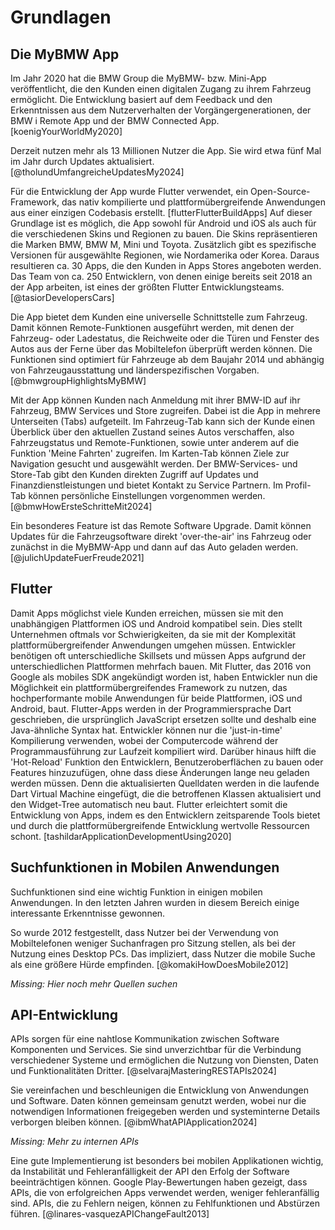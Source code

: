 # Grundlagen

## Die MyBMW App

Im Jahr 2020 hat die BMW Group die MyBMW- bzw. Mini-App veröffentlicht, die den Kunden einen digitalen Zugang zu ihrem Fahrzeug ermöglicht. Die Entwicklung basiert auf dem Feedback und den Erkenntnissen aus dem Nutzerverhalten der Vorgängergenerationen, der BMW i Remote App und der BMW Connected App. [koenigYourWorldMy2020]

Derzeit nutzen mehr als 13 Millionen Nutzer die App. Sie wird etwa fünf Mal im Jahr durch Updates aktualisiert. [@tholundUmfangreicheUpdatesMy2024]

Für die Entwicklung der App wurde Flutter verwendet, ein Open-Source-Framework, das nativ kompilierte und plattformübergreifende Anwendungen aus einer einzigen Codebasis erstellt. [flutterFlutterBuildApps] Auf dieser Grundlage ist es möglich, die App sowohl für Android und iOS als auch für die verschiedenen Skins und Regionen zu bauen. Die Skins repräsentieren die Marken BMW, BMW M, Mini und Toyota. Zusätzlich gibt es spezifische Versionen für ausgewählte Regionen, wie Nordamerika oder Korea. Daraus resultieren ca. 30 Apps, die den Kunden in Apps Stores angeboten werden. Das Team von ca. 250 Entwicklern, von denen einige bereits seit 2018 an der App arbeiten, ist eines der größten Flutter Entwicklungsteams. [@tasiorDevelopersCars]

Die App bietet dem Kunden eine universelle Schnittstelle zum Fahrzeug. Damit können Remote-Funktionen ausgeführt werden, mit denen der Fahrzeug- oder Ladestatus, die Reichweite oder die Türen und Fenster des Autos aus der Ferne über das Mobiltelefon überprüft werden können. Die Funktionen sind optimiert für Fahrzeuge ab dem Baujahr 2014 und abhängig von Fahrzeugausstattung und länderspezifischen Vorgaben. [@bmwgroupHighlightsMyBMW]

Mit der App können Kunden nach Anmeldung mit ihrer BMW-ID auf ihr Fahrzeug, BMW Services und Store zugreifen. Dabei ist die App in mehrere Unterseiten (Tabs) aufgeteilt. Im Fahrzeug-Tab kann sich der Kunde einen Überblick über den aktuellen Zustand seines Autos verschaffen, also Fahrzeugstatus und Remote-Funktionen, sowie unter anderem auf die Funktion 'Meine Fahrten' zugreifen. Im Karten-Tab können Ziele zur Navigation gesucht und ausgewählt werden. Der BMW-Services- und Store-Tab gibt den Kunden direkten Zugriff auf Updates und Finanzdienstleistungen und bietet Kontakt zu Service Partnern. Im Profil-Tab können persönliche Einstellungen vorgenommen werden. [@bmwHowErsteSchritteMit2024]

Ein besonderes Feature ist das Remote Software Upgrade. Damit können Updates für die Fahrzeugsoftware direkt 'over-the-air' ins Fahrzeug oder zunächst in die MyBMW-App und dann auf das Auto geladen werden. [@julichUpdateFuerFreude2021] 


<!-- Quelle [koenigYourWorldMy2020]:
- Davor: BMW i Remote App 2013, BMW Connected App
- myBMW App seit 2020 neue App Generation, auf Feedback und Nutzerverhalten der vorherigen App Generationen
- intuitiver, vereinfachte Benutzerführung -->
<!-- Quelle [@tasiorDevelopersCars]:
- Zunächst Native Entwicklung, dann Android und dann alles neu in Flutter ab 2018/2019
-  BMW, BMW M, Mini und Toyota -> gleiche App aber unterschiedliche Skins, mit verschiedenen Regionen (Nord Amerika, Korea etc.) ca 30 Apps im Apps Store
- Eines der größten Flutter-Entwicklungsteams überhaupt
- ca. 250 Developers arbeiten an der App
- 23 Sprachen werden unterstützt -->
<!-- Quelle[@bmwgroupHighlightsMyBMW]:
- Funktionen wie: Aus Ferne Fahrzeugstatus, ladestatus, Reichweite, Türen/Fenster überprüfen; Fahrten planen; Klimatisierung; Software-Upgrades buchen
- universelle Schnittstelle zum Fahrzeug und weiteren Produkten und Services von BMW
- App ist optimiert für Fahrzeuge ab dem Baujahr 2014
- Verfügbarkeit der Funktionen ist abhängig von Fahrzeugausstattung, ConnectedDrive Vertrag und Ländern -->
<!-- Quelle[@julichUpdateFuerFreude2021]:
- My BMW App verbindet Kunden über das Smartphone mit Ihrem Fahrzeug und macht es zu einer intelligenten Schnittstelle
- Remote Software Upgrade
    - Mit dem BMW Operating System 7 und Remote Software Upgrade seit 2018
    - Fahrzeug auf den neusten Softwarestand bekommen
    - über die My BMW App oder over-the-air direkt ins Fahrzeug
    - Ablauf: Installationsdateien im Hintergrund vorbereitet, Installation selber dauert unter 20 Minuten
    - Mittlerweile ist RSU für über 30 BMW Modelle verfügbar
    - Verfügbarkeit ist abhängig von Fahrzeugmodell, Ausstattung und jeweiligem Land -->
<!-- Quelle [@bmwHowErsteSchritteMit2024]:
- Mobiler Zugriff auf Fahrzeug, BMW Services und Stores
- Einloggen mit BMW ID
- Fahrzeug-Tab (Vehicle Tab): Überblick über Fahrzeugstatus und Remote-Funktionen, "Meine Fahrten" mit Informationen über Fahrten und Fahrverhalten, Charging Hub für Informationen über Elektrofahrzeuge
- Karten-Tab: Karte mit Sonderzielen (Park-, Tank, Ladestationen), Ziele können an Fahrzeug geschickt werden
- Explore-Tab: Neuigkeiten und praktische Tipps zu Benutzung des BMW-Fahrzeuges
- Message Center: personalisierte Informationen (z.B. RSU verfügbar)
- BMW Services und Store Tab: BMW Connected Drive Upgrades, Kontakt zu Service Partnern, Finanzdienstleistungen, BMW Stores, Buchung von Probefahrt
- Profil-Tab: persönliche Einstellungen, Hilfecenter, Datenschutzeinstellungen -->
<!-- Quelle [@julichNeueSoftwareFuer2023] - nicht benutzt!
- Remote Software Upgrade ist für über 30 Modelle und damit fast alle BMW Modelle mit BMW Operating System 7 und 8 verfügbar
- Kunden können im Einstellungsmenü des Fahrzeugs unter Remote Software Upgrade den Softwarestand abrufen und verfügbare Updates suchen -->
<!-- Quelle [@tholundUmfangreicheUpdatesMy2024]
- Über 13 Millionen Nutzer weltweit (My BMW und Mini)
- fünf Updates pro Jahr -->

## Flutter

Damit Apps möglichst viele Kunden erreichen, müssen sie mit den unabhängigen Plattformen iOS und Android kompatibel sein. Dies stellt Unternehmen oftmals vor Schwierigkeiten, da sie mit der Komplexität plattformübergreifender Anwendungen umgehen müssen. Entwickler benötigen oft unterschiedliche Skillsets und müssen Apps aufgrund der unterschiedlichen Plattformen mehrfach bauen.
Mit Flutter, das 2016 von Google als mobiles SDK angekündigt worden ist, haben Entwickler nun die Möglichkeit ein plattformübergreifendes Framework zu nutzen, das hochperformante mobile Anwendungen für beide Plattformen, iOS und Android, baut.
Flutter-Apps werden in der Programmiersprache Dart geschrieben, die ursprünglich JavaScript ersetzen sollte und deshalb eine Java-ähnliche Syntax hat.
Entwickler können nur die 'just-in-time' Kompilierung verwenden, wobei der Computercode während der Programmausführung zur Laufzeit kompiliert wird. Darüber hinaus hilft die 'Hot-Reload' Funktion den Entwicklern, Benutzeroberflächen zu bauen oder Features hinzuzufügen, ohne dass diese Änderungen lange neu geladen werden müssen. Denn die aktualisierten Quelldaten werden in die laufende Dart Virtual Machine eingefügt, die die betroffenen Klassen aktualisiert und den Widget-Tree automatisch neu baut.
Flutter erleichtert somit die Entwicklung von Apps, indem es den Entwicklern zeitsparende Tools bietet und durch die plattformübergreifende Entwicklung wertvolle Ressourcen schont. [tashildarApplicationDevelopmentUsing2020]


<!--Quelle [tashildarApplicationDevelopmentUsing2020]: -->
<!-- - damit App möglichste viele Kunden erreicht, müssen Apps mit den zwei unabhängigen Plattformen IOS und Android familiarizen, diese sind sehr unterschiedlich, weshalb es oft verschiedene Entwickler mit einem unterschiedlichen Skill-Set braucht, Firmen haben also oft Schwierigkeiten mit der Komplexität der Entwicklung plattformübergreifenden Anwendungen umzugehen -->
<!-- - eigentlich: 
    - Entwickler müssen bzw. mussten wegen der verschiedenen Plattformen Apps mehrfach bauen oder eine Lösung mit niedrigerer Qualität akzeptieren, wenn sie ähnliche Ansätze für verschiedene Plattformen verwenden müssen (z.b. Native Speed und Accuracy for portability)
    - mit Flutter: Flutter ist abhängig von den OEM widets des Devices, anstatt, dass web views konsumiert werden; benutzt eine high-performance rendering enging, um jedes component einzeln genutzt werden kann -->
<!-- - Entwicklung: in zweiten Hälfte von 2016 hat Google eine mobile SDK angekündigt namens 'Flutter' -->
<!-- - Plattformübergreifendes Framework, das hochperformante Mobile Anwendungen baut -->
<!-- - Features von Flutter:
    - Flutter kann auf beiden Plattformen, also iOS und Android laufen. Das reduziert die Kosten und Komplexität der Appentwicklung
    - Just-in-time compilation: bei der der Computercode, der die Kompilierung umfasst, während der Programmausführung zur Laufzeit und nicht vor der Ausführung ausgeführt wird
    - Hot-Reload: 
        - Hilft beim Entwickeln (rumexperiementieren, UI bauen, features hinzufügen, Bugs bzw. Fehler lösen)
        - Funktionsweise: Aktualisierte Quell-Dateien  werden in die laufende Dart Virutal Machine (Dart VM) eingefügt, die VM updated dann Klassen mit der neuen Version der Felder und Funktionen; das Flutter Framework baut dann automatisch den Widget-Tree neu, wodurch der Entwickler seine Änderunden schnell sehen kann; ohne Änderung der inneren Struktur der Applikation. Transaktionen und Aktionen der App sind well-preserved -->
<!-- - Dart:
    - Jede flutter-App ist mit Dart geschrieben, programmiert worden
    - Dart sollte ursprünglich JavaScript ersetzen und nachfolgen
    - Dart hat eine Java-ähnliche Syntax -->


## Suchfunktionen in Mobilen Anwendungen

Suchfunktionen sind eine wichtig Funktion in einigen mobilen Anwendungen. In den letzten Jahren wurden in diesem Bereich einige interessante Erkenntnisse gewonnen. 

So wurde 2012 festgestellt, dass Nutzer bei der Verwendung von Mobiltelefonen weniger Suchanfragen pro Sitzung stellen, als bei der Nutzung eines Desktop PCs. Das impliziert, dass Nutzer die mobile Suche als eine größere Hürde empfinden. [@komakiHowDoesMobile2012]

_Missing: Hier noch mehr Quellen suchen_

<!-- Quelle [@komakiHowDoesMobile2012]:
- In Studie: Mehr Anfragen per Session an einem Desktop PC als an einem Mobilen Telefon, was impliziert, dass Mobile Nutzer weniger dazu bereit sind Themen in Tiefe zu erkunden wegen größeren Hürden beim Suchen, wie Query-Eingabe
- Nützlich für Suchanfragen: Voice search, push-based information recommendation services -->
<!-- Quelle [@churchLargeScaleStudy2008]: unused.
- This study analyzed one million page requests from Google and focused on features such as query length, target content, and relationship between queries and device characteristics. They found that users with less sophisticated input capabilities submitted shorter queries and adult content was the most prevalent search topic. -->
<!-- Quelle [@kamvarDecipheringTrendsMobile2007] (von 2007, also bisschen Alt): unused
- durchschnittliche Mobile Query: 2.56 Wörter und 16.8 Charakter (auch andere Studien zeigen ähnliche Ergebnisse) -->
<!-- Quelle [@maMashDroidApproach2015]: unused
- Im Kontext, Apps für Durchsuchung des App-Stores oder einfach aller Funktionen durchsuchbar zu machen (man sucht nach Inhalt der App im AppStore und bekommt dann App vorgeschlagen, z.b. "Harry Potter" und man bekommt Apps mit Ebooks oder Filmen angezeigt und landet dann direkt im gesuchten Inhalt):
    - Kein tieferes Wissen darüber, welche Daten oder Funktionalitäten eine App bereitstellt. Wenn man jede App als eine einzelne Webseite sehen würde, könnte man mit einem WebCrawler oder einer Search Engine durchsuchen, um den dynamischen Content zu bekommen. Damit bekommt man eine tieferes Verständnis für für die Daten und Content innerhalb der App und könnte Korrelationen zwischen den Apps finden.
    - Dies ist jedoch ziemlich schwierig, da die Genehmigung von App-Entwicklern erforderlich ist, um ein Codefragment für die Indexerstellung zu instrumentieren, genauso wie Webentwickler Google Analytics-Code in ihre HTML-Codes aufnehmen, um die Seiten zu indizieren. 
    - Neben des Beschreibung im App Store sind Apps Black-Boxes (nur .apk / .ipa file)
- Funktion von "Wandoujia App Store (WDJ)": Damit Apps Zugriff auf In-App Search (IAS) haben, muss jeder Content eine assigned APP-URL haben und das URL Pattern muss registered in the intent by intent-filter sein. Zusätzlich dazu dann: Semantische Analyse, Filter, Ranking Algorithms, um die most likely App to be used zu finden
- Modellierung von Apps für Suchfunktionen:
    - Das RESTful-Stil-App-Modell abstrahiert Apps als Sammlungen von Ressourcen, auf die über standardisierte Operationen (GET, POST, etc.) zugegriffen werden kann
    - Das ressourcenorientierte App-Beschreibungsmodell ermöglicht eine strukturierte Erfassung der Inhalte und Funktionalitäten der Apps
    - Diese Modellierung erleichtert das maschinelle Verständnis und die gezielte Suche nach relevanten App-Funktionen
- Ansatz ist technisch umsetzbar, Algorithmus um dann die Durchsuchung mehrere Apps zu machen ist nicht relevant. -->

## API-Entwicklung

APIs sorgen für eine nahtlose Kommunikation zwischen Software Komponenten und Services. Sie sind unverzichtbar für die Verbindung verschiedener Systeme und ermöglichen die Nutzung von Diensten, Daten und Funktionalitäten Dritter. [@selvarajMasteringRESTAPIs2024]

Sie vereinfachen und beschleunigen die Entwicklung von Anwendungen und Software. Daten können gemeinsam genutzt werden, wobei nur die notwendigen Informationen freigegeben werden und systeminterne Details verborgen bleiben können. [@ibmWhatAPIApplication2024]

_Missing: Mehr zu internen APIs_

Eine gute Implementierung ist besonders bei mobilen Applikationen wichtig, da Instabilität und Fehleranfälligkeit der API den Erfolg der Software beeinträchtigen können. Google Play-Bewertungen haben gezeigt, dass APIs, die von erfolgreichen Apps verwendet werden, weniger fehleranfällig sind. APIs, die zu Fehlern neigen, können zu Fehlfunktionen und Abstürzen führen. [@linares-vasquezAPIChangeFault2013]


<!-- Quelle [@selvarajMasteringRESTAPIs2024]:
- APIs:
    - spielen eine pivotal Rolle darin, eine nahtlose Kommunikation zwischen Software Komponenten und Services herzustellen
    - APIs sind unverzichtbar für die Verbindung verschiedener Systeme, ermöglichen es Entwicklern, die Leistungsfähigkeit von Drittanbieterdiensten zu nutzen und die Interoperabilität zu fördern
    - Wichtigkeit: pivotal Rolle als das verbindene Tissue zwischen verschiedenen Software Systemen
    - ermöglichen nahtlose Integration und Kommunikation, damit können Entwickler existierende Services, Daten und Funktionalitäten nutzen und damit den Entwicklungsprozess beschleunigen und die Effizienz verbessern

    - RESTful Apis: 
        - Typ von Web-API, das einen Satz von Architektur-Prinzipen und Conventions folgt, für das die Design und die Intraktion mit Ressourcen über das Internet. Weitverbreitet für die Erstellung von Web Services und building distributed and scalable Web Anwendungen. 
        - Bild davon: 
        ![Source: Source: comScore MMX Multi-Platform, January 2017 (falls ich des brauche) \label{martinMobilesHierarchiyNeeds2017_composition}](source/figures/selvarajMasteringRESTAPIs2024_RESTAPI_image.png){ width=100% }       -->
    
<!-- APIs in Mobile Apps: -->

<!-- - Quelle [@maMashDroidApproach2015]: unused
    - Fast alle "networked Mobile Apps" greifen auf RESTful Web services/APIs zu und verwenden HTTP(s) als Transfer-Protokol
    - Dienstanbieter stellen ihre Funktionen über über das Internet zugängliche APIs als Dienste zur Verfügung, und die mobilen Apps könnten diese APIs aufrufen, die normalerweise in RESTful-Form bereitgestellt werden. Derzeit treten mobile Apps an die Stelle von Desktop-Anwendungen wie Browsern als neuer dominanter Dienstleistungsverbraucher. -->
<!-- - Quelle [@selvarajMasteringRESTAPIs2024]: unused
    - Mobile Apps als Use Case für APIs: RESTful APIs spielen eine entscheidende Rolle umd Mobile Apps mit Backend-Servern zu verbinden
    - Mobile Apps können Daten abrufen, User authentifizieren, verschiedene Aktionen durchführen indem sie mit RESTful APIs interagieren -->
<!-- Quelle [preibischAPIDevelopmentPractical2018]: unused
- Client-seitige API: 
    - versteckt die Komplexität die hinter den Requests an den Server steckt
    - Eine einzigee client-side API interagiert häufig mit einer oder mehreren Server-seitigen APIs
- Server-seitige API:
    - Eine serverseitige API bietet einen klar definierten Einstiegspunkt in ein geschlossenes System und aus diesem heraus
- Vorteile von Benutzung von APIs
    - Integration: Unternehmen wollen in der Lage sein, sich in andere Systeme zu integrieren und, dass andere Systeme in ihre Systeme integriert werden. 
    - Modernisierung: trotz Modernisierung bleiben APIs relevant
    - Automatisierung: APIs können verwendet werden, um den Build-Prozess von Software Produkten zu automatisieren -->
<!-- Quelle [@linares-vasquezAPIChangeFault2013]:
- API-Instabilität und Fehleranfälligkeit können sich auf den Erfolg der Software auswirken: APIs die von erfolgreichen (anhand von Google Play Bewertung gemessen) Apps verwendet werden sind weniger fehleranfällig, als jene, die von erfolgloseren verwendet werden
- denn: fehleranfällige APIs können zu Fehlfunktionen und Craches in Mobilen Apps führen
- Veränderungen bei API: Updates häufiger notwendig -->
<!-- Quelle [@payneMakingRESTfulAPI2024]: unused
- Hintergrund: Server-Side Programm, um Daten in einer kontrollierten Art zu lesen und zu bearbeiten mithilfe von Protokollen wie https. Zum Lesen: http request mit credentials (username/password oder API key)
- APIs geben die Daten fast immer in einem JSON Format zurück -->
<!-- Quelle [@ibmWhatAPIApplication2024]:
- Definition
    - API = application programming interface, also Anwendungsprogrammierschnittstelle
    - Satz von Regeln oder Protokollen, die es Softwareanwendungen ermöglichen miteinander zu kommunizieren, um Daten, Merkmale und Funktionen auszutauschen
    - Vorteile:
        - vereinfachen und beschleunigen die Anwendungs- und Softwareentwicklung
        - ermöglichen es Entwicklern Daten, Dienste und Funktionen aus anderen Anwendungen zu integrieren, anstatt sie von Grund auf neu zu entwickeln
        - bieten Anwendungseigentümern eine einfache und sichere Möglichkeit, ihr Anwendungsdaten und -funktionen den Abteilungen innerhalb eines Unternehmens zur Verfügung zu stellen oder sie an Geschäftspartner / Dritte weiterzugeben oder zu vermarkten
    - ermöglichen gemeinsame Nutzung so, dass nur notwendige Informationen gezeigt werden und interne Systemdetails verborgen bleiben (verstärkt Systemsicherheit), APIs ermöglichen gemeinsame Nutzung kleiner Datenpakete, die für jeweilige Aufgabe relevant sind
    - Dokumentation: wie technische Bedienanleitung
- Funktionsweise:
    - API-Kommunikation ist wie Anfrage zwischen Client und Server (Client stellt Anfrage, Server liefert Antwort), API ist die Brücke die die Verbindung herstellt
- Arten von APIs:
    - Verschiedene Verwendungszwecke:
        - Daten(banken) APIs: zur Verbindung von Anwendungen und Datenbankverwaltungssystemen
        - Betriebssystem (lokale) APIs: legen fest, wie Anwendungen Dienste und Ressourcen des Betriebssystems nutzen
        - Entfernte (Remote) APIs: definieren, wie Anwendungen auf verschiedenen Geräten interagieren
        - Web-APIs: Übertragung von Daten und Funktionen mit HTTP-Protokollen
        - Meist verbreitet sind Web-APIs, auch dort gibt es offene APIs (quelloffene Schnittstelle zu Anwendungsprogrammierung), Partner APIs (verbinden strategische Geschäftspartner über Entwicklungsportal), Interne APIs (bleiben für externe Benutzer verborgen), zusammengesetzte (composite) API (kombinieren mehrere Daten- oder Service-APIs, damit mit einzelnem Aufruf Zugriff auf mehrere Eckpunkte)
- Verwendungen und Beispiele: Universal Logins (z.b. mit Google-Konto), Internet of Things (Smart Home Objekte), Vergleichsseiten z.B. für Flüge, Navigations-Apps (Daten über Tempolimit etc.)  etc. -->



